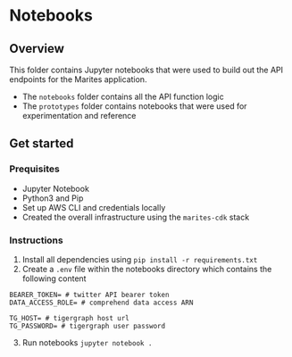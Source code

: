 # Notebooks

## Overview
This folder contains Jupyter notebooks that were used to build out the API endpoints
for the Marites application.

- The `notebooks` folder contains all the API function logic
- The `prototypes` folder contains notebooks that were used for experimentation and reference

## Get started

### Prequisites

- Jupyter Notebook
- Python3 and Pip
- Set up AWS CLI and credentials locally
- Created the overall infrastructure using the `marites-cdk` stack

### Instructions

1. Install all dependencies using `pip install -r requirements.txt`
2. Create a `.env` file within the notebooks directory which contains the following content

```
BEARER_TOKEN= # twitter API bearer token
DATA_ACCESS_ROLE= # comprehend data access ARN

TG_HOST= # tigergraph host url
TG_PASSWORD= # tigergraph user password
```

3. Run notebooks `jupyter notebook .`